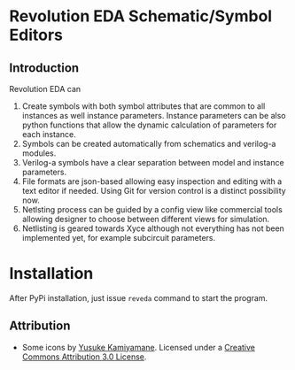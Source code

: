 # Revolution EDA Schematic/Symbol Editors

## Introduction

 Revolution EDA can

1. Create symbols with both symbol attributes that are common to all instances as well instance parameters. Instance parameters can be also python functions that allow the dynamic calculation of parameters for each instance.
2. Symbols can be created automatically from schematics and verilog-a modules. 
3. Verilog-a symbols have a clear separation between model and instance parameters.
4. File formats are json-based allowing easy inspection and editing with a text editor if needed. Using Git for version control is a distinct possibility now.
5. Netlsting process can be guided by a config view like commercial tools allowing designer to choose between different views for simulation.
6. Netlisting is geared towards Xyce although not everything has not been implemented yet, for example subcircuit parameters.

# Installation

After PyPi installation, just issue `reveda` command to start the program.

## Attribution

- Some icons by [Yusuke Kamiyamane](http://p.yusukekamiyamane.com/). Licensed under a [Creative Commons Attribution 3.0 License](http://creativecommons.org/licenses/by/3.0/).
